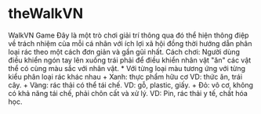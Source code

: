 # theWalkVN
WalkVN Game  Đây là một trò chơi giải trí thông qua đó thể hiện thông điệp về trách nhiệm của mỗi cá nhân với ích lợi xã hội đồng thời hướng dẫn phân loại rác theo một cách đơn giản và gần gũi nhất.  Cách chơi:  Người dùng điều khiển ngón tay lên xuống trái phải để điều khiển nhân vật "ăn" các vật thể có cùng màu sắc với nhân vật.  * Với từng loại màu tương ứng với từng kiểu phân loại rác khác nhau  + Xanh: thực phẩm hữu cơ VD: thức ăn, trái cây. + Vàng: rác thải có thể tái chế. VD: gỗ, plastic, giấy. + Đỏ: vô cơ, không có khả năng tái chế, phải chôn cất và xử lý. VD: Pin, rác thải y tế, chất hóa học.
